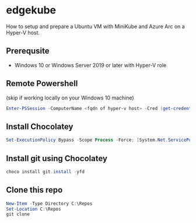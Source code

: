 # edgekube

How to setup and prepare a Ubuntu VM with MiniKube and Azure Arc on a Hyper-V host.

## Prerequsite

* Windows 10 or Windows Server 2019 or later with Hyper-V role

## Remote Powershell
(skip if working locally on your Windows 10 machine)

```PowerShell
Enter-PSSession -ComputerName <fqdn of hyper-v host> -Cred (get-credential)
```

## Install Chocolatey 
```PowerShell
Set-ExecutionPolicy Bypass -Scope Process -Force; [System.Net.ServicePointManager]::SecurityProtocol = [System.Net.ServicePointManager]::SecurityProtocol -bor 3072; iex ((New-Object System.Net.WebClient).DownloadString('https://community.chocolatey.org/install.ps1'))
```

## Install git using Chocolatey
```PowerShell
choco install git.install -yfd
```

## Clone this repo
```PowerShell
New-Item -Type Directory C:\Repos
Set-Location C:\Repos
git clone 
```


